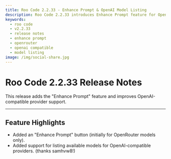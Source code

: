 ```yaml
---
title: Roo Code 2.2.33 - Enhance Prompt & OpenAI Model Listing
description: Roo Code 2.2.33 introduces Enhance Prompt feature for OpenRouter models and adds model listing for OpenAI-compatible providers.
keywords:
  - roo code
  - v2.2.33
  - release notes
  - enhance prompt
  - openrouter
  - openai compatible
  - model listing
image: /img/social-share.jpg
---
```


# Roo Code 2.2.33 Release Notes

This release adds the "Enhance Prompt" feature and improves OpenAI-compatible provider support.

---

## Feature Highlights

*   Added an "Enhance Prompt" button (initially for OpenRouter models only).
*   Added support for listing available models for OpenAI-compatible providers. (thanks samhvw8!)